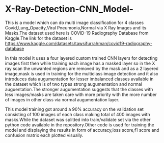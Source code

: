 # X-Ray-Detection-CNN_Model-
This is a model which can do  multi image classification for 4 classes Covid,Lung_Opacity,Viral Pneumonia,Normal via X Ray Images and its Masks.The dataset used here is COVID-19 Radiography Database from Kaggle.The link for the dataset is https://www.kaggle.com/datasets/tawsifurrahman/covid19-radiography-database


In this model it uses a four layered custom trained CNN layers for detecting images first then while training each image has a masked layer so in the X ray scan the unwanted regions are removed by the mask and as a 2 layered image,mask is used in training for the multiclass image detection and it also introduces data augumentation for lesser imbalanced classes available in the dataset which is of two types strong augumentation and normal auguentation.The stronger augumentation suggests that the classes with less images/masks are taken care with more priority with the more number of images in other class via normal augumentation layer.


This model training got around a 90% accuracy on the validation set consisting of 100 images of each class making total of 400 images with masks.While the dataset was splitted into train/validate set via the other python code available in the repository.Other code is used for training the model and displaying the results in form of accuracy,loss score,f1 score and confusion matrix each plotted visually.
